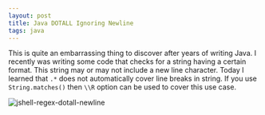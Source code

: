 ```yaml
---
layout: post
title: Java DOTALL Ignoring Newline
tags: java
---
```


This is quite an embarrassing thing to discover after years of writing Java. I recently was writing some code that checks for a string having a certain format. This string may or may not include a new line character. Today I learned that `.*` does not automatically cover line breaks in string. If you use `String.matches()` then `\\R` option can be used to cover this use case.

![jshell-regex-dotall-newline](https://user-images.githubusercontent.com/1195503/90955802-1d4bb080-e4b3-11ea-9a04-a65526cd8fdf.png)